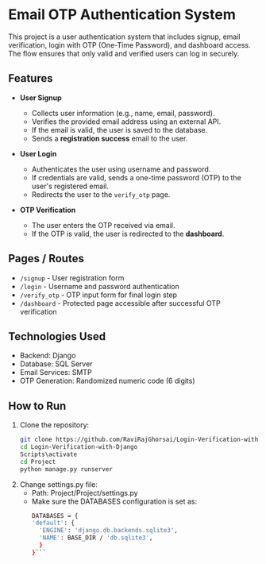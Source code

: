 # Email OTP Authentication System

This project is a user authentication system that includes signup, email verification, login with OTP (One-Time Password), and dashboard access. The flow ensures that only valid and verified users can log in securely.

## Features

- **User Signup**
  - Collects user information (e.g., name, email, password).
  - Verifies the provided email address using an external API.
  - If the email is valid, the user is saved to the database.
  - Sends a **registration success** email to the user.

- **User Login**
  - Authenticates the user using username and password.
  - If credentials are valid, sends a one-time password (OTP) to the user's registered email.
  - Redirects the user to the `verify_otp` page.

- **OTP Verification**
  - The user enters the OTP received via email.
  - If the OTP is valid, the user is redirected to the **dashboard**.

## Pages / Routes

- `/signup` - User registration form
- `/login` - Username and password authentication
- `/verify_otp` - OTP input form for final login step
- `/dashboard` - Protected page accessible after successful OTP verification

## Technologies Used

- Backend:  Django
- Database: SQL Server
- Email Services: SMTP
- OTP Generation: Randomized numeric code (6 digits)

## How to Run

1. Clone the repository:
   ```bash
   git clone https://github.com/RaviRajGhorsai/Login-Verification-with-Django.git
   cd Login-Verification-with-Django
   Scripts\activate
   cd Project
   python manage.py runserver

 2. Change settings.py file:
    - Path: Project/Project/settings.py
    - Make sure the DATABASES configuration is set as:
      ```bash
      DATABASES = {
      'default': {
        'ENGINE': 'django.db.backends.sqlite3',
        'NAME': BASE_DIR / 'db.sqlite3',
        }
      }```
